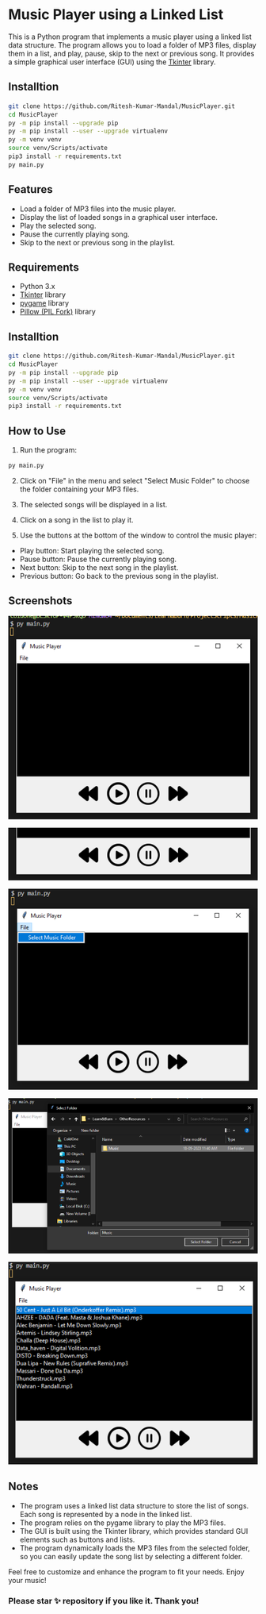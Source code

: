 # Music Player using a Linked List

This is a Python program that implements a music player using a linked list data structure. The program allows you to load a folder of MP3 files, display them in a list, and play, pause, skip to the next or previous song. It provides a simple graphical user interface (GUI) using the [Tkinter](https://docs.python.org/3/library/tkinter.html) library.

## Installtion

```sh
git clone https://github.com/Ritesh-Kumar-Mandal/MusicPlayer.git
cd MusicPlayer
py -m pip install --upgrade pip
py -m pip install --user --upgrade virtualenv
py -m venv venv 
source venv/Scripts/activate 
pip3 install -r requirements.txt
py main.py
```

## Features

- Load a folder of MP3 files into the music player.
- Display the list of loaded songs in a graphical user interface.
- Play the selected song.
- Pause the currently playing song.
- Skip to the next or previous song in the playlist.

## Requirements

- Python 3.x
- [Tkinter](https://docs.python.org/3/library/tkinter.html) library
- [pygame](https://www.pygame.org/docs/ref/mixer.html) library
- [Pillow (PIL Fork)](https://pillow.readthedocs.io/en/stable/) library

## Installtion
```sh
git clone https://github.com/Ritesh-Kumar-Mandal/MusicPlayer.git
cd MusicPlayer
py -m pip install --upgrade pip
py -m pip install --user --upgrade virtualenv
py -m venv venv 
source venv/Scripts/activate 
pip3 install -r requirements.txt
```

## How to Use
1. Run the program:
```sh
py main.py
```
2. Click on "File" in the menu and select "Select Music Folder" to choose the folder containing your MP3 files.

3. The selected songs will be displayed in a list.

4. Click on a song in the list to play it.

5. Use the buttons at the bottom of the window to control the music player:
- Play button: Start playing the selected song.
- Pause button: Pause the currently playing song.
- Next button: Skip to the next song in the playlist.
- Previous button: Go back to the previous song in the playlist.

## Screenshots

![Main Window](https://github.com/Ritesh-Kumar-Mandal/MusicPlayer/blob/e841fdb3a240a48fd54555c5636c7af6d0b38be3/ScreenShots/MainWindow.png)

![Music Control](https://github.com/Ritesh-Kumar-Mandal/MusicPlayer/blob/e841fdb3a240a48fd54555c5636c7af6d0b38be3/ScreenShots/MusicControl.png)

![File Menu](https://github.com/Ritesh-Kumar-Mandal/MusicPlayer/blob/e841fdb3a240a48fd54555c5636c7af6d0b38be3/ScreenShots/FileMenu.png)

![Add Music](https://github.com/Ritesh-Kumar-Mandal/MusicPlayer/blob/e841fdb3a240a48fd54555c5636c7af6d0b38be3/ScreenShots/Open%20Music%20Folder.png)

![Song List](https://github.com/Ritesh-Kumar-Mandal/MusicPlayer/blob/e841fdb3a240a48fd54555c5636c7af6d0b38be3/ScreenShots/SongList.png)

## Notes

- The program uses a linked list data structure to store the list of songs. Each song is represented by a node in the linked list.
- The program relies on the pygame library to play the MP3 files.
- The GUI is built using the Tkinter library, which provides standard GUI elements such as buttons and lists.
- The program dynamically loads the MP3 files from the selected folder, so you can easily update the song list by selecting a different folder.

Feel free to customize and enhance the program to fit your needs. Enjoy your music!

### Please star ✨ repository if you like it. Thank you!